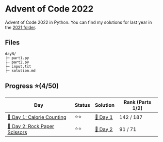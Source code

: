 # Advent of Code 2022
Advent of Code 2022 in Python. You can find my solutions for last year in the [2021 folder](/2021/README.md).

## Files
```
dayN/
├─ part1.py
├─ part2.py
├─ input.txt
├─ solution.md
```

## Progress ⭐(4/50)
| Day                                    | Status   | Solution                           | Rank (Parts 1/2)       |
| -----------                           | ---------| --------                            | ---------   |
| [🎄 Day 1: Calorie Counting](2022/day1)         | ⭐⭐    | [🎯 Day 1](2022/day1/solution.md)       | 142 / 187  |
| [🎄 Day 2: Rock Paper Scissors](2022/day2)         | ⭐⭐    | [🎯 Day 2](2022/day2/solution.md)       | 91 / 71  |
